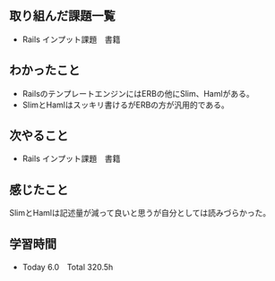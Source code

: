 ## 取り組んだ課題一覧  
- Rails インプット課題　書籍
## わかったこと
- RailsのテンプレートエンジンにはERBの他にSlim、Hamlがある。
- SlimとHamlはスッキリ書けるがERBの方が汎用的である。
## 次やること  
- Rails インプット課題　書籍
## 感じたこと 
SlimとHamlは記述量が減って良いと思うが自分としては読みづらかった。
## 学習時間  
- Today 6.0　Total 320.5h
